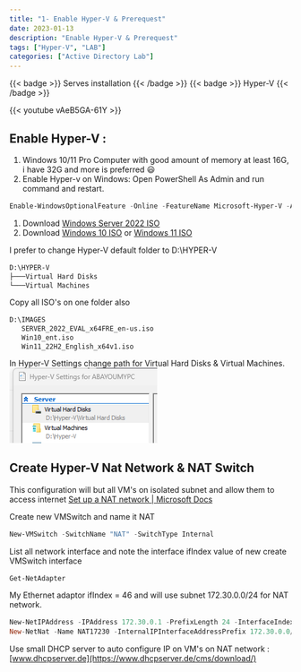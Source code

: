 ```yaml
---
title: "1- Enable Hyper-V & Prerequest"
date: 2023-01-13
description: "Enable Hyper-V & Prerequest"
tags: ["Hyper-V", "LAB"]
categories: ["Active Directory Lab"]
---
```


{{< badge >}}
Serves installation
{{< /badge >}} {{< badge >}}
Hyper-V
{{< /badge >}}

{{< youtube  vAeB5GA-61Y >}}

## Enable Hyper-V :

1. Windows 10/11 Pro Computer with good amount of memory at least 16G, i have 32G and more is preferred 😃
2. Enable Hyper-v on Windows: Open PowerShell As Admin and run command and restart.

```PowerShell
Enable-WindowsOptionalFeature -Online -FeatureName Microsoft-Hyper-V -All
```

1. Download [Windows Server 2022 ISO](https://www.microsoft.com/en-us/evalcenter/evaluate-windows-server-2022)
2. Download [Windows 10 ISO](https://www.microsoft.com/software-download/windows10) or [Windows 11 ISO](https://www.microsoft.com/software-download/windows11)

I prefer to change Hyper-V default folder to D:\HYPER-V

```
D:\HYPER-V
├───Virtual Hard Disks
└───Virtual Machines
```

Copy all ISO's on one folder also

```
D:\IMAGES
   SERVER_2022_EVAL_x64FRE_en-us.iso
   Win10_ent.iso
   Win11_22H2_English_x64v1.iso
```

In Hyper-V Settings change path for Virtual Hard Disks & Virtual Machines.
![](Hyper-V_Settings.png)

## Create Hyper-V Nat Network & NAT Switch

This configuration will but all VM's on isolated subnet and allow them to access internet [Set up a NAT network | Microsoft Docs](https://docs.microsoft.com/en-us/virtualization/hyper-v-on-windows/user-guide/setup-nat-network)

Create new VMSwitch and name it NAT

```PowerShell
New-VMSwitch -SwitchName "NAT" -SwitchType Internal
```

List all network interface and note the interface ifIndex value of new create VMSwitch interface

```PowerShell
Get-NetAdapter
```

My Ethernet adaptor ifIndex = 46 and will use subnet 172.30.0.0/24 for NAT network.

```PowerShell
New-NetIPAddress -IPAddress 172.30.0.1 -PrefixLength 24 -InterfaceIndex 46
New-NetNat -Name NAT17230 -InternalIPInterfaceAddressPrefix 172.30.0.0/24
```

Use small DHCP server to auto configure IP on VM's on NAT network : [www.dhcpserver.de](https://www.dhcpserver.de/cms/download/)
